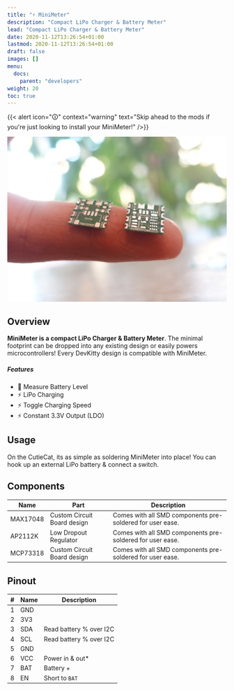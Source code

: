 ```yaml
---
title: "⚡ MiniMeter"
description: "Compact LiPo Charger & Battery Meter"
lead: "Compact LiPo Charger & Battery Meter"
date: 2020-11-12T13:26:54+01:00
lastmod: 2020-11-12T13:26:54+01:00
draft: false
images: []
menu:
  docs:
    parent: "developers"
weight: 20
toc: true
---
```

{{< alert icon="🛈" context="warning" text="Skip ahead to the mods if you're just looking to install your MiniMeter!" />}}

![](/images/products/MiniMeter/MiniMeter.JPG)

## Overview
**MiniMeter is a compact LiPo Charger & Battery Meter**.  The minimal footprint can be dropped into any existing design or easily powers microcontrollers!  Every DevKitty design is compatible with MiniMeter.

##### Features
- 🔋 Measure Battery Level 
- ⚡ LiPo Charging
- ⚡ Toggle Charging Speed
- ⚡ Constant 3.3V Output (LDO)

## Usage
On the CutieCat, its as simple as soldering MiniMeter into place!
You can hook up an external LiPo battery & connect a switch.

## Components
|Name|Part|Description|
|---|---|---|
|MAX17048|Custom Circuit Board design|Comes with all SMD components pre-soldered for user ease.|
|AP2112K|Low Dropout Regulator|Comes with all SMD components pre-soldered for user ease.|
|MCP73318|Custom Circuit Board design|Comes with all SMD components pre-soldered for user ease.|

## Pinout
|#|Name|Description|
|---|---|---|
|1|GND||
|2|3V3||
|3|SDA|Read battery % over I2C|
|4|SCL|Read battery % over I2C|
|5|GND||
|6|VCC|Power in & out*|
|7|BAT|Battery +|
|8|EN|Short to `BAT`|